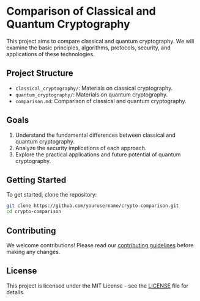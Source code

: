 # Comparison of Classical and Quantum Cryptography

This project aims to compare classical and quantum cryptography. We will examine the basic principles, algorithms, protocols, security, and applications of these technologies.

## Project Structure

- `classical_cryptography/`: Materials on classical cryptography.
- `quantum_cryptography/`: Materials on quantum cryptography.
- `comparison.md`: Comparison of classical and quantum cryptography.

## Goals

1. Understand the fundamental differences between classical and quantum cryptography.
2. Analyze the security implications of each approach.
3. Explore the practical applications and future potential of quantum cryptography.

## Getting Started

To get started, clone the repository:

```sh
git clone https://github.com/yourusername/crypto-comparison.git
cd crypto-comparison
```

## Contributing

We welcome contributions! Please read our [contributing guidelines](CONTRIBUTING.md) before making any changes.

## License

This project is licensed under the MIT License - see the [LICENSE](LICENSE) file for details.
